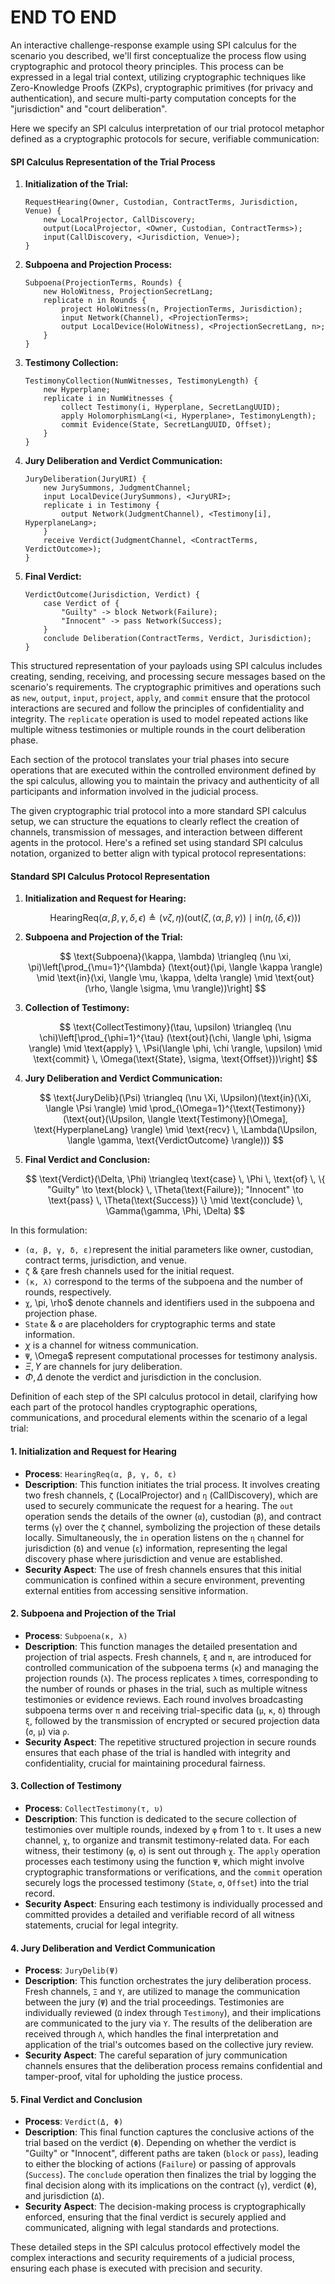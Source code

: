# END TO END

An interactive challenge-response example using SPI calculus for the scenario you described, we'll first conceptualize the process flow using cryptographic and protocol theory principles. This process can be expressed in a legal trial context, utilizing cryptographic techniques like Zero-Knowledge Proofs (ZKPs), cryptographic primitives (for privacy and authentication), and secure multi-party computation concepts for the "jurisdiction" and "court deliberation".

Here we specify an SPI calculus interpretation of our trial protocol metaphor defined as a  cryptographic protocols for secure, verifiable communication:

#### SPI Calculus Representation of the Trial Process

1.  **Initialization of the Trial:**

    ```spi
    RequestHearing(Owner, Custodian, ContractTerms, Jurisdiction, Venue) {
        new LocalProjector, CallDiscovery; 
        output(LocalProjector, <Owner, Custodian, ContractTerms>);
        input(CallDiscovery, <Jurisdiction, Venue>);
    }
    ```
2.  **Subpoena and Projection Process:**

    ```spi
    Subpoena(ProjectionTerms, Rounds) {
        new HoloWitness, ProjectionSecretLang;
        replicate n in Rounds {
            project HoloWitness(n, ProjectionTerms, Jurisdiction);
            input Network(Channel), <ProjectionTerms>;
            output LocalDevice(HoloWitness), <ProjectionSecretLang, n>;
        }
    }
    ```
3.  **Testimony Collection:**

    ```spi
    TestimonyCollection(NumWitnesses, TestimonyLength) {
        new Hyperplane;
        replicate i in NumWitnesses {
            collect Testimony(i, Hyperplane, SecretLangUUID);
            apply HolomorphismLang(<i, Hyperplane>, TestimonyLength);
            commit Evidence(State, SecretLangUUID, Offset);
        }
    }
    ```
4.  **Jury Deliberation and Verdict Communication:**

    ```spi
    JuryDeliberation(JuryURI) {
        new JurySummons, JudgmentChannel;
        input LocalDevice(JurySummons), <JuryURI>;
        replicate i in Testimony {
            output Network(JudgmentChannel), <Testimony[i], HyperplaneLang>;
        }
        receive Verdict(JudgmentChannel, <ContractTerms, VerdictOutcome>);
    }
    ```
5.  **Final Verdict:**

    ```spi
    VerdictOutcome(Jurisdiction, Verdict) {
        case Verdict of {
            "Guilty" -> block Network(Failure);
            "Innocent" -> pass Network(Success);
        }
        conclude Deliberation(ContractTerms, Verdict, Jurisdiction);
    }
    ```

This structured representation of your payloads using SPI calculus includes creating, sending, receiving, and processing secure messages based on the scenario's requirements. The cryptographic primitives and operations such as `new`, `output`, `input`, `project`, `apply`, and `commit` ensure that the protocol interactions are secured and follow the principles of confidentiality and integrity. The `replicate` operation is used to model repeated actions like multiple witness testimonies or multiple rounds in the court deliberation phase.

Each section of the protocol translates your trial phases into secure operations that are executed within the controlled environment defined by the spi calculus, allowing you to maintain the privacy and authenticity of all participants and information involved in the judicial process.

The given cryptographic trial protocol into a more standard SPI calculus setup, we can structure the equations to clearly reflect the creation of channels, transmission of messages, and interaction between different agents in the protocol. Here's a refined set using standard SPI calculus notation, organized to better align with typical protocol representations:

#### Standard SPI Calculus Protocol Representation

1.  **Initialization and Request for Hearing:**

    $$
    \text{HearingReq}(\alpha, \beta, \gamma, \delta, \epsilon) \triangleq (\nu \zeta, \eta)(\text{out}(\zeta, \langle\alpha, \beta, \gamma\rangle) \mid \text{in}(\eta, \langle\delta, \epsilon\rangle))
    $$
2.  **Subpoena and Projection of the Trial:**

    $$
    \text{Subpoena}(\kappa, \lambda) \triangleq (\nu \xi, \pi)\left[\prod_{\mu=1}^{\lambda} (\text{out}(\pi, \langle \kappa \rangle) \mid \text{in}(\xi, \langle \mu, \kappa, \delta \rangle) \mid \text{out}(\rho, \langle \sigma, \mu \rangle))\right]
    $$
3.  **Collection of Testimony:**

    $$
    \text{CollectTestimony}(\tau, \upsilon) \triangleq (\nu \chi)\left[\prod_{\phi=1}^{\tau} (\text{out}(\chi, \langle \phi, \sigma \rangle) \mid \text{apply} \, \Psi(\langle \phi, \chi \rangle, \upsilon) \mid \text{commit} \, \Omega(\text{State}, \sigma, \text{Offset}))\right]
    $$
4.  **Jury Deliberation and Verdict Communication:**

    $$
    \text{JuryDelib}(\Psi) \triangleq (\nu \Xi, \Upsilon)(\text{in}(\Xi, \langle \Psi \rangle) \mid \prod_{\Omega=1}^{\text{Testimony}} (\text{out}(\Upsilon, \langle \text{Testimony}[\Omega], \text{HyperplaneLang} \rangle) \mid \text{recv} \, \Lambda(\Upsilon, \langle \gamma, \text{VerdictOutcome} \rangle)))
    $$
5.  **Final Verdict and Conclusion:**

    $$
    \text{Verdict}(\Delta, \Phi) \triangleq \text{case} \, \Phi \, \text{of} \, \{ "Guilty" \to \text{block} \, \Theta(\text{Failure}); "Innocent" \to \text{pass} \, \Theta(\text{Success}) \} \mid \text{conclude} \, \Gamma(\gamma, \Phi, \Delta)
    $$

In this formulation:

* &#x20;`(α, β, γ, δ, ε)`represent the initial parameters like owner, custodian, contract terms, jurisdiction, and venue.
* `ζ` & `ξ`are fresh channels used for the initial request.
* `(κ, λ)` correspond to the terms of the subpoena and the number of rounds, respectively.
* `χ`, \pi, \rho$ denote channels and identifiers used in the subpoena and projection phase.
* `State` & `σ` are placeholders for cryptographic terms and state information.
* $\chi$ is a channel for witness communication.
* `Ψ`, \Omega$ represent computational processes for testimony analysis.
* $\Xi, \Upsilon$ are channels for jury deliberation.
* $\Phi, \Delta$ denote the verdict and jurisdiction in the conclusion.

Definition of each step of the SPI calculus protocol in detail, clarifying how each part of the protocol handles cryptographic operations, communications, and procedural elements within the scenario of a legal trial:

#### 1. Initialization and Request for Hearing

* **Process**: `HearingReq(α, β, γ, δ, ε)`
* **Description**: This function initiates the trial process. It involves creating two fresh channels, `ζ` (LocalProjector) and `η` (CallDiscovery), which are used to securely communicate the request for a hearing. The `out` operation sends the details of the owner (`α`), custodian (`β`), and contract terms (`γ`) over the `ζ` channel, symbolizing the projection of these details locally. Simultaneously, the `in` operation listens on the `η` channel for jurisdiction (`δ`) and venue (`ε`) information, representing the legal discovery phase where jurisdiction and venue are established.
* **Security Aspect**: The use of fresh channels ensures that this initial communication is confined within a secure environment, preventing external entities from accessing sensitive information.

#### 2. Subpoena and Projection of the Trial

* **Process**: `Subpoena(κ, λ)`
* **Description**: This function manages the detailed presentation and projection of trial aspects. Fresh channels, `ξ` and `π`, are introduced for controlled communication of the subpoena terms (`κ`) and managing the projection rounds (`λ`). The process replicates `λ` times, corresponding to the number of rounds or phases in the trial, such as multiple witness testimonies or evidence reviews. Each round involves broadcasting subpoena terms over `π` and receiving trial-specific data (`μ`, `κ`, `δ`) through `ξ`, followed by the transmission of encrypted or secured projection data (`σ`, `μ`) via `ρ`.
* **Security Aspect**: The repetitive structured projection in secure rounds ensures that each phase of the trial is handled with integrity and confidentiality, crucial for maintaining procedural fairness.

#### 3. Collection of Testimony

* **Process**: `CollectTestimony(τ, υ)`
* **Description**: This function is dedicated to the secure collection of testimonies over multiple rounds, indexed by `φ` from 1 to `τ`. It uses a new channel, `χ`, to organize and transmit testimony-related data. For each witness, their testimony (`φ`, `σ`) is sent out through `χ`. The `apply` operation processes each testimony using the function `Ψ`, which might involve cryptographic transformations or verifications, and the `commit` operation securely logs the processed testimony (`State`, `σ`, `Offset`) into the trial record.
* **Security Aspect**: Ensuring each testimony is individually processed and committed provides a detailed and verifiable record of all witness statements, crucial for legal integrity.

#### 4. Jury Deliberation and Verdict Communication

* **Process**: `JuryDelib(Ψ)`
* **Description**: This function orchestrates the jury deliberation process. Fresh channels, `Ξ` and `Υ`, are utilized to manage the communication between the jury (`Ψ`) and the trial proceedings. Testimonies are individually reviewed (`Ω` index through `Testimony`), and their implications are communicated to the jury via `Υ`. The results of the deliberation are received through `Λ`, which handles the final interpretation and application of the trial's outcomes based on the collective jury review.
* **Security Aspect**: The careful separation of jury communication channels ensures that the deliberation process remains confidential and tamper-proof, vital for upholding the justice process.

#### 5. Final Verdict and Conclusion

* **Process**: `Verdict(Δ, Φ)`
* **Description**: This final function captures the conclusive actions of the trial based on the verdict (`Φ`). Depending on whether the verdict is "Guilty" or "Innocent", different paths are taken (`block` or `pass`), leading to either the blocking of actions (`Failure`) or passing of approvals (`Success`). The `conclude` operation then finalizes the trial by logging the final decision along with its implications on the contract (`γ`), verdict (`Φ`), and jurisdiction (`Δ`).
* **Security Aspect**: The decision-making process is cryptographically enforced, ensuring that the final verdict is securely applied and communicated, aligning with legal standards and protections.

These detailed steps in the SPI calculus protocol effectively model the complex interactions and security requirements of a judicial process, ensuring each phase is executed with precision and security.
